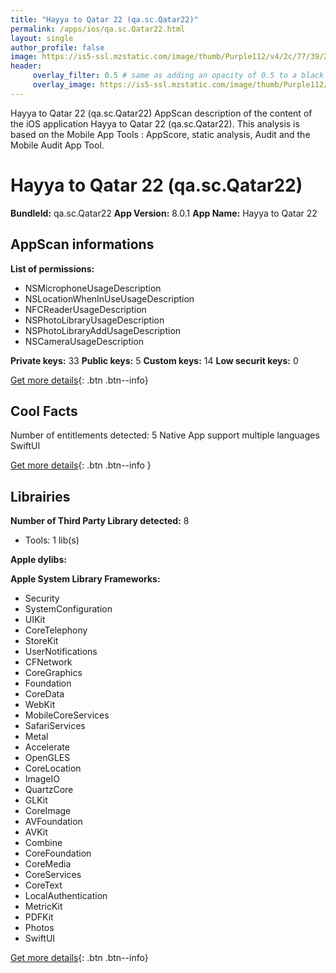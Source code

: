 ```yaml
---
title: "Hayya to Qatar 22 (qa.sc.Qatar22)"
permalink: /apps/ios/qa.sc.Qatar22.html
layout: single
author_profile: false
image: https://is5-ssl.mzstatic.com/image/thumb/Purple112/v4/2c/77/39/2c7739eb-77b7-98c4-80ea-cae2321d7fb5/AppIcon-0-1x_U007emarketing-0-10-0-0-85-220-0.png/512x512bb.jpg
header: 
     overlay_filter: 0.5 # same as adding an opacity of 0.5 to a black background
     overlay_image: https://is5-ssl.mzstatic.com/image/thumb/Purple112/v4/2c/77/39/2c7739eb-77b7-98c4-80ea-cae2321d7fb5/AppIcon-0-1x_U007emarketing-0-10-0-0-85-220-0.png/512x512bb.jpg
---
```

Hayya to Qatar 22 (qa.sc.Qatar22) AppScan description of the content of the iOS application Hayya to Qatar 22 (qa.sc.Qatar22). This analysis is based on the Mobile App Tools : AppScore, static analysis, Audit and the Mobile Audit App Tool.

# Hayya to Qatar 22 (qa.sc.Qatar22)

**BundleId:** qa.sc.Qatar22
**App Version:** 8.0.1
**App Name:** Hayya to Qatar 22


## AppScan informations 

**List of permissions:** 
- NSMicrophoneUsageDescription
- NSLocationWhenInUseUsageDescription
- NFCReaderUsageDescription
- NSPhotoLibraryUsageDescription
- NSPhotoLibraryAddUsageDescription
- NSCameraUsageDescription
  
  
**Private keys:** 33
**Public keys:** 5
**Custom keys:** 14
**Low securit keys:** 0
  
[Get more details](/pricing.html){: .btn .btn--info}

## Cool Facts

Number of entitlements detected: 5
Native App
support multiple languages
SwiftUI
  
[Get more details](/pricing.html){: .btn .btn--info }

## Librairies 
**Number of Third Party Library detected:** 8
- Tools: 1 lib(s)


**Apple dylibs:**


**Apple System Library Frameworks:**
- Security
- SystemConfiguration
- UIKit
- CoreTelephony
- StoreKit
- UserNotifications
- CFNetwork
- CoreGraphics
- Foundation
- CoreData
- WebKit
- MobileCoreServices
- SafariServices
- Metal
- Accelerate
- OpenGLES
- CoreLocation
- ImageIO
- QuartzCore
- GLKit
- CoreImage
- AVFoundation
- AVKit
- Combine
- CoreFoundation
- CoreMedia
- CoreServices
- CoreText
- LocalAuthentication
- MetricKit
- PDFKit
- Photos
- SwiftUI


  
[Get more details](/pricing.html){: .btn .btn--info}

